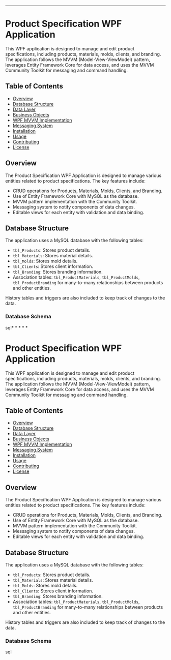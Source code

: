 * * * * *

Product Specification WPF Application
=====================================

This WPF application is designed to manage and edit product specifications, including products, materials, molds, clients, and branding. The application follows the MVVM (Model-View-ViewModel) pattern, leverages Entity Framework Core for data access, and uses the MVVM Community Toolkit for messaging and command handling.

Table of Contents
-----------------

-   [Overview](#overview)
-   [Database Structure](#database-structure)
-   [Data Layer](#data-layer)
-   [Business Objects](#business-objects)
-   [WPF MVVM Implementation](#wpf-mvvm-implementation)
-   [Messaging System](#messaging-system)
-   [Installation](#installation)
-   [Usage](#usage)
-   [Contributing](#contributing)
-   [License](#license)

Overview
--------

The Product Specification WPF Application is designed to manage various entities related to product specifications. The key features include:

-   CRUD operations for Products, Materials, Molds, Clients, and Branding.
-   Use of Entity Framework Core with MySQL as the database.
-   MVVM pattern implementation with the Community Toolkit.
-   Messaging system to notify components of data changes.
-   Editable views for each entity with validation and data binding.

Database Structure
------------------

The application uses a MySQL database with the following tables:

-   `tbl_Products`: Stores product details.
-   `tbl_Materials`: Stores material details.
-   `tbl_Molds`: Stores mold details.
-   `tbl_Clients`: Stores client information.
-   `tbl_Branding`: Stores branding information.
-   Association tables: `tbl_ProductMaterials`, `tbl_ProductMolds`, `tbl_ProductBranding` for many-to-many relationships between products and other entities.

History tables and triggers are also included to keep track of changes to the data.

### Database Schema

sql* * * * *

Product Specification WPF Application
=====================================

This WPF application is designed to manage and edit product specifications, including products, materials, molds, clients, and branding. The application follows the MVVM (Model-View-ViewModel) pattern, leverages Entity Framework Core for data access, and uses the MVVM Community Toolkit for messaging and command handling.

Table of Contents
-----------------

-   [Overview](#overview)
-   [Database Structure](#database-structure)
-   [Data Layer](#data-layer)
-   [Business Objects](#business-objects)
-   [WPF MVVM Implementation](#wpf-mvvm-implementation)
-   [Messaging System](#messaging-system)
-   [Installation](#installation)
-   [Usage](#usage)
-   [Contributing](#contributing)
-   [License](#license)

Overview
--------

The Product Specification WPF Application is designed to manage various entities related to product specifications. The key features include:

-   CRUD operations for Products, Materials, Molds, Clients, and Branding.
-   Use of Entity Framework Core with MySQL as the database.
-   MVVM pattern implementation with the Community Toolkit.
-   Messaging system to notify components of data changes.
-   Editable views for each entity with validation and data binding.

Database Structure
------------------

The application uses a MySQL database with the following tables:

-   `tbl_Products`: Stores product details.
-   `tbl_Materials`: Stores material details.
-   `tbl_Molds`: Stores mold details.
-   `tbl_Clients`: Stores client information.
-   `tbl_Branding`: Stores branding information.
-   Association tables: `tbl_ProductMaterials`, `tbl_ProductMolds`, `tbl_ProductBranding` for many-to-many relationships between products and other entities.

History tables and triggers are also included to keep track of changes to the data.

### Database Schema

sql